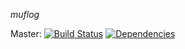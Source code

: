 *muflog*

Master: [![Build Status](https://travis-ci.org/jwest/Muflog.png?branch=master)](https://travis-ci.org/jwest/Muflog) [![Dependencies](http://dependency.me/repository/image/jwest/Muflog/master)](http://dependency.me/repository/branche/jwest/Muflog/master)



